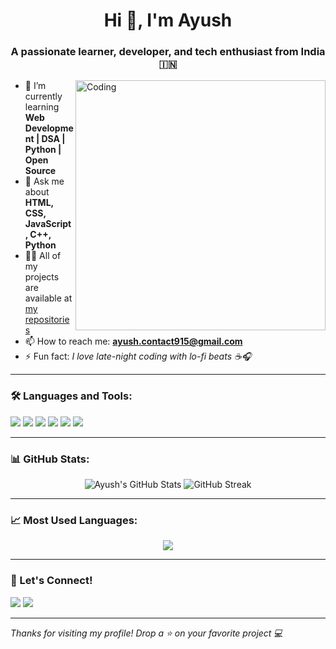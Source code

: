 <h1 align="center">Hi 👋, I'm Ayush</h1>
<h3 align="center">A passionate learner, developer, and tech enthusiast from India 🇮🇳</h3>

<img align="right" alt="Coding" width="400" src="https://cdn.dribbble.com/users/1162077/screenshots/3848914/programmer.gif">

- 🌱 I’m currently learning **Web Development | DSA | Python | Open Source**
- 💬 Ask me about **HTML, CSS, JavaScript, C++, Python**
- 👨‍💻 All of my projects are available at [my repositories](https://github.com/Ayush-0915?tab=repositories)
- 📫 How to reach me: **ayush.contact915@gmail.com**
- ⚡ Fun fact: *I love late-night coding with lo-fi beats ☕🎧*

---

### 🛠️ Languages and Tools:
<p>
  <img src="https://img.shields.io/badge/C++-00599C?style=for-the-badge&logo=c%2B%2B&logoColor=white"/>
  <img src="https://img.shields.io/badge/Python-3776AB?style=for-the-badge&logo=python&logoColor=white"/>
  <img src="https://img.shields.io/badge/HTML-E34F26?style=for-the-badge&logo=html5&logoColor=white"/>
  <img src="https://img.shields.io/badge/CSS-1572B6?style=for-the-badge&logo=css3&logoColor=white"/>
  <img src="https://img.shields.io/badge/JavaScript-F7DF1E?style=for-the-badge&logo=javascript&logoColor=black"/>
  <img src="https://img.shields.io/badge/Git-F05032?style=for-the-badge&logo=git&logoColor=white"/>
</p>

---

### 📊 GitHub Stats:
<p align="center">
  <img src="https://github-readme-stats.vercel.app/api?username=Ayush-0915&show_icons=true&theme=radical" alt="Ayush's GitHub Stats" />
  <img src="https://github-readme-streak-stats.herokuapp.com/?user=Ayush-0915&theme=radical" alt="GitHub Streak" />
</p>

---

### 📈 Most Used Languages:
<p align="center">
  <img src="https://github-readme-stats.vercel.app/api/top-langs/?username=Ayush-0915&layout=compact&theme=radical" />
</p>

---

### 🚀 Let's Connect!
<p>
  <a href="https://linkedin.com/in/your-link"><img src="https://img.shields.io/badge/LinkedIn-blue?style=for-the-badge&logo=linkedin&logoColor=white"/></a>
  <a href="mailto:ayush.contact915@gmail.com"><img src="https://img.shields.io/badge/Gmail-D14836?style=for-the-badge&logo=gmail&logoColor=white"/></a>
</p>

---

*Thanks for visiting my profile! Drop a ⭐ on your favorite project 💻*
